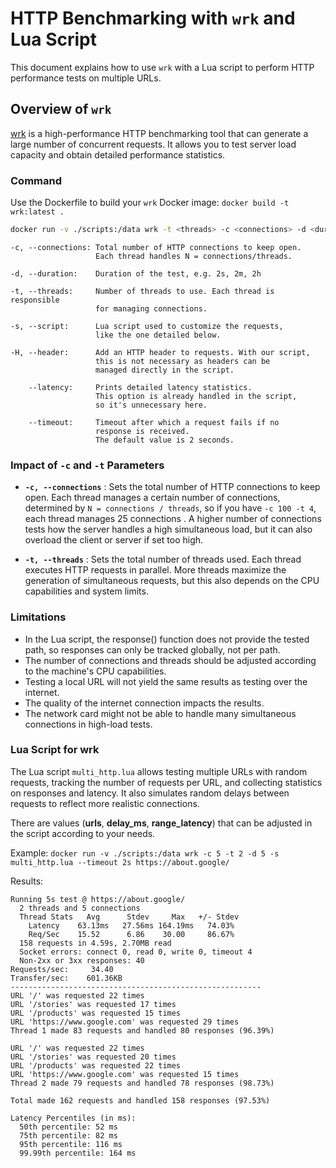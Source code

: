 # HTTP Benchmarking with `wrk` and Lua Script

This document explains how to use `wrk` with a Lua script to perform HTTP performance tests on multiple URLs.

## Overview of `wrk`

[wrk](https://github.com/wg/wrk) is a high-performance HTTP benchmarking tool that can generate a large number of concurrent requests. It allows you to test server load capacity and obtain detailed performance statistics.

### Command

Use the Dockerfile to build your `wrk` Docker image: `docker build -t wrk:latest .`

```bash
docker run -v ./scripts:/data wrk -t <threads> -c <connections> -d <duration> -s <script.lua> <url>
```

```text
-c, --connections: Total number of HTTP connections to keep open.
                   Each thread handles N = connections/threads.

-d, --duration:    Duration of the test, e.g. 2s, 2m, 2h

-t, --threads:     Number of threads to use. Each thread is responsible 
                   for managing connections.

-s, --script:      Lua script used to customize the requests, 
                   like the one detailed below.

-H, --header:      Add an HTTP header to requests. With our script, 
                   this is not necessary as headers can be 
                   managed directly in the script.

    --latency:     Prints detailed latency statistics.
                   This option is already handled in the script,
                   so it's unnecessary here.

    --timeout:     Timeout after which a request fails if no
                   response is received.
                   The default value is 2 seconds.
```

### Impact of `-c` and `-t` Parameters

- **`-c, --connections`** : Sets the total number of HTTP connections to keep open. Each thread manages a certain number of connections, determined by `N = connections / threads`, so if you have `-c 100 -t 4`, each thread manages 25 connections . A higher number of connections tests how the server handles a high simultaneous load, but it can also overload the client or server if set too high.

- **`-t, --threads`** : Sets the total number of threads used. Each thread executes HTTP requests in parallel. More threads maximize the generation of simultaneous requests, but this also depends on the CPU capabilities and system limits.

### Limitations

- In the Lua script, the response() function does not provide the tested path, so responses can only be tracked globally, not per path.
- The number of connections and threads should be adjusted according to the machine's CPU capabilities.
- Testing a local URL will not yield the same results as testing over the internet.
- The quality of the internet connection impacts the results.
- The network card might not be able to handle many simultaneous connections in high-load tests.

### Lua Script for wrk

The Lua script `multi_http.lua` allows testing multiple URLs with random requests, tracking the number of requests per URL, and collecting statistics on responses and latency. It also simulates random delays between requests to reflect more realistic connections.

There are values (**urls**, **delay_ms**, **range_latency**) that can be adjusted in the script according to your needs.

Example: `docker run -v ./scripts:/data wrk -c 5 -t 2 -d 5 -s multi_http.lua --timeout 2s https://about.google/`

Results:

```text
Running 5s test @ https://about.google/
  2 threads and 5 connections
  Thread Stats   Avg      Stdev     Max   +/- Stdev
    Latency    63.13ms   27.56ms 164.19ms   74.03%
    Req/Sec    15.52      6.86    30.00     86.67%
  158 requests in 4.59s, 2.70MB read
  Socket errors: connect 0, read 0, write 0, timeout 4
  Non-2xx or 3xx responses: 40
Requests/sec:     34.40
Transfer/sec:    601.36KB
--------------------------------------------------------
URL '/' was requested 22 times
URL '/stories' was requested 17 times
URL '/products' was requested 15 times
URL 'https://www.google.com' was requested 29 times
Thread 1 made 83 requests and handled 80 responses (96.39%)

URL '/' was requested 22 times
URL '/stories' was requested 20 times
URL '/products' was requested 22 times
URL 'https://www.google.com' was requested 15 times
Thread 2 made 79 requests and handled 78 responses (98.73%)

Total made 162 requests and handled 158 responses (97.53%)

Latency Percentiles (in ms):
  50th percentile: 52 ms
  75th percentile: 82 ms
  95th percentile: 116 ms
  99.99th percentile: 164 ms
```
